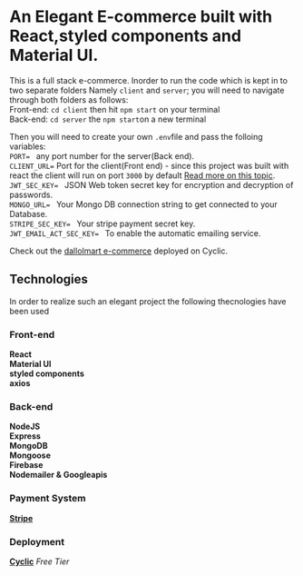 # An Elegant E-commerce built with React,styled components and Material UI.

This is a full stack e-commerce. Inorder to run the code which is kept in to two separate folders Namely `client` and `server`; you will need to navigate through both folders as follows:\
Front-end: `cd client` then hit `npm start` on your terminal\
Back-end: `cd server` the `npm start`on a new terminal

Then you will need to create your own `.env`file and pass the folloing variables:\
`PORT= ` any port number for the server(Back end).\
`CLIENT_URL=` Port for the client(Front end) - since this project was built with react the client will run on port `3000` by default [Read more on this topic](https://www.geeksforgeeks.org/how-to-specify-a-port-to-run-a-create-react-app-based-project/).\
`JWT_SEC_KEY= ` JSON Web token secret key for encryption and decryption of passwords.\
`MONGO_URL= ` Your Mongo DB connection string to get connected to your Database.\
`STRIPE_SEC_KEY= ` Your stripe payment secret key.\
`JWT_EMAIL_ACT_SEC_KEY= ` To enable the automatic emailing service.

Check out the [dallolmart e-commerce](https://dallolmart.cyclic.app) deployed on Cyclic.

## Technologies

In order to realize such an elegant project the following thecnologies have been used

### Front-end

**React**\
**Material UI**\
**styled components**\
**axios**

### Back-end

**NodeJS**\
**Express**\
**MongoDB**\
**Mongoose**\
**Firebase**\
**Nodemailer & Googleapis**

### Payment System

**[Stripe](https://stripe.com/)**

### Deployment

**[Cyclic](https://www.cyclic.sh/)** _Free Tier_
